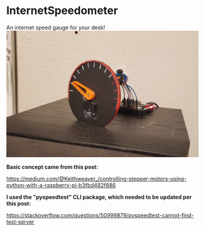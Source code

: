 # InternetSpeedometer
An internet speed gauge for your desk!
![Img](pic.png)

**Basic concept came from this post:**

https://medium.com/@Keithweaver_/controlling-stepper-motors-using-python-with-a-raspberry-pi-b3fbd482f886

**I used the "pyspeedtest" CLI package, which needed to be updated per this post:**

https://stackoverflow.com/questions/50999879/pyspeedtest-cannot-find-test-server
